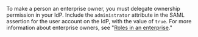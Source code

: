To make a person an enterprise owner, you must delegate ownership permission in your IdP. Include the `administrator` attribute in the SAML assertion for the user account on the IdP, with the value of `true`. For more information about enterprise owners, see "[Roles in an enterprise](/github/setting-up-and-managing-your-enterprise/roles-in-an-enterprise)."

